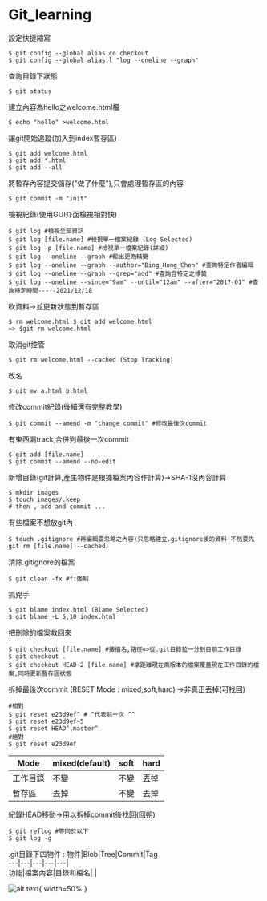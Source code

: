 # Git_learning  
設定快捷縮寫  
```
$ git config --global alias.co checkout  
$ git config --global alias.l "log --oneline --graph"  
```  
查詢目錄下狀態
```
$ git status
```
建立內容為hello之welcome.html檔  
```
$ echo "hello" >welcome.html  
```
讓git開始追蹤(加入到index暫存區)  
```
$ git add welcome.html  
$ git add *.html  
$ git add --all  
```  
將暫存內容提交儲存("做了什麼"),只會處理暫存區的內容  
```
$ git commit -m "init"  
```
檢視紀錄(使用GUI介面檢視相對快)   
```
$ git log #檢視全部資訊
$ git log [file.name] #檢視單一檔案紀錄 (Log Selected)
$ git log -p [file.name] #檢視單一檔案紀錄(詳細)
$ git log --oneline --graph #輸出更為精簡
$ git log --oneline --graph --author="Ding_Hong_Chen" #查詢特定作者編輯  
$ git log --oneline --graph --grep="add" #查詢含特定之標籤
$ git log --oneline --since="9am" --until="12am" --after="2017-01" #查詢特定時間-----2021/12/18
```
砍資料->並更新狀態到暫存區    
```
$ rm welcome.html $ git add welcome.html  
=> $git rm welcome.html
```
取消git控管  
```
$ git rm welcome.html --cached (Stop Tracking)
```
改名  
```
$ git mv a.html b.html 
```
修改commit紀錄(後續還有完整教學)  
```
$ git commit --amend -m "change commit" #修改最後次commit
```
有東西漏track,合併到最後一次commit   
```
$ git add [file.name]
$ git commit --amend --no-edit 
```
新增目錄(git計算,產生物件是根據檔案內容作計算)->SHA-1沒內容計算
```
$ mkdir images 
$ touch images/.keep
# then , add and commit ...
```
有些檔案不想放git內
```
$ touch .gitignore #再編輯要忽略之內容(只忽略建立.gitignore後的資料 不然要先git rm [file.name] --cached)
```
清除.gitignore的檔案
```
$ git clean -fx #f:強制
```
抓兇手
```
$ git blame index.html (Blame Selected)
$ git blame -L 5,10 index.html
```
把刪除的檔案救回來
```
$ git checkout [file.name] #接檔名,路徑=>從.git目錄拉一分到目前工作目錄
$ git checkout . 
$ git checkout HEAD~2 [file.name] #拿距離現在兩版本的檔案覆蓋現在工作目錄的檔案,同時更新暫存區狀態
```
拆掉最後次commit (RESET Mode : mixed,soft,hard) ->非真正丟掉(可找回)
```
#相對
$ git reset e23d9ef^ # ^代表前一次 ^^
$ git reset e23d9ef~5
$ git reset HEAD^,master^
#絕對
$ git reset e23d9ef
```
Mode   | mixed(default)|soft|hard     
-------|-------|------|------     
工作目錄| 不變 |  不變 | 丟掉        
暫存區  | 丟掉 |  不變 | 丟掉  

紀錄HEAD移動->用以拆掉commit後找回(回朔)  
```
$ git reflog #等同於以下
$ git log -g
```
.git目錄下四物件 :
物件|Blob|Tree|Commit|Tag     
---|---|---|---|---|    
功能|檔案內容|目錄和檔名| |
  
![alt text](https://files.speakerdeck.com/presentations/0cb03cb05e0201303574123138156380/slide_39.jpg){ width=50% }
